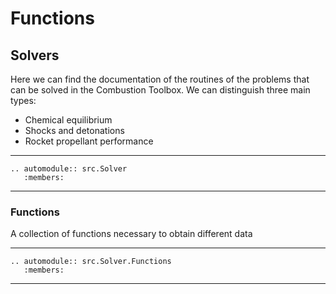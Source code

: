 # Functions

## Solvers

Here we can find the documentation of the routines of the problems that can be solved in the Combustion Toolbox. We can distinguish three main types:
   * Chemical equilibrium
   * Shocks and detonations
   * Rocket propellant performance

***
```{eval-rst}
.. automodule:: src.Solver
   :members:
```
***

### Functions

A collection of functions necessary to obtain different data

***
```{eval-rst}
.. automodule:: src.Solver.Functions
   :members:
```
***

<!-- ### Chemical equilibrium

```{eval-rst}
.. automodule:: src.Solver.chemical_equilibrium
   :members:
```

### Shocks and detonations

```{eval-rst}
.. automodule:: src.Solver.shocks_detonations
   :members:
```

### Rocket propellant performance

```{eval-rst}
.. automodule:: src.Solver.Rocket
   :members:
```

## Settings

### self

```{eval-rst}
.. automodule:: src.Settings.self.App
```

```{eval-rst}
.. automodule:: src.Settings.self.Constants
```

```{eval-rst}
.. automodule:: src.Settings.self.Elements
```

```{eval-rst}
.. automodule:: src.Settings.self.Miscellaneous
```

```{eval-rst}
.. automodule:: src.Settings.self.ProblemDescription
```

```{eval-rst}
.. automodule:: src.Settings.self.ProblemSolution
```

```{eval-rst}
.. automodule:: src.Settings.self.Species
```

```{eval-rst}
.. automodule:: src.Settings.self.TunningProperties
```

### Functions

```{eval-rst}
.. automodule:: src.Settings.functions
   :members:
```

### Extensions

```{eval-rst}
.. automodule:: src.Settings.functions
   :members:
``` -->
